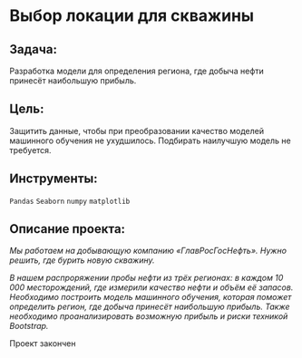 # Выбор локации для скважины
<!--- ![image](https://user-images.githubusercontent.com/76148212/122688547-8e6c0980-d225-11eb-9a97-287236156cb8.png)
--->
## Задача: <br> 
Разработка модели для определения региона, где добыча нефти принесёт наибольшую прибыль.
## Цель:<br>
Защитить данные, чтобы при преобразовании качество моделей машинного обучения не ухудшилось. Подбирать наилучшую модель не требуется.

## Инструменты:
`Pandas`
`Seaborn`
`numpy`
`matplotlib`

## Описание проекта:
<i> Мы работаем на добывающую компанию «ГлавРосГосНефть». Нужно решить, где бурить новую скважину.

В нашем распроряжении пробы нефти из трёх регионах: в каждом 10 000 месторождений, где измерили качество нефти и объём её запасов. Необходимо построить модель машинного обучения, которая поможет определить регион, где добыча принесёт наибольшую прибыль. Также необходимо проанализировать возможную прибыль и риски техникой Bootstrap.</i>



Проект закончен
